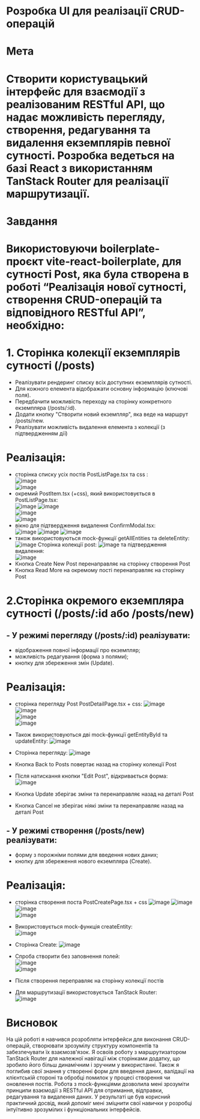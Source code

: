 # Розробка UI для реалізації CRUD-операцій
# Мета
# Створити користувацький інтерфейс для взаємодії з реалізованим RESTful API, що надає можливість перегляду, створення, редагування та видалення екземплярів певної сутності. Розробка ведеться на базі React з використанням TanStack Router для реалізації маршрутизації. 
# Завдання
# Використовуючи boilerplate-проєкт vite-react-boilerplate, для сутності Post, яка була створена в роботі “Реалізація нової сутності, створення CRUD-операцій та відповідного RESTful API”, необхідно:
# 1. Сторінка колекції екземплярів сутності (/posts)
- Реалізувати рендеринг списку всіх доступних екземплярів сутності.
- Для кожного елемента відображати основну інформацію (ключові поля).
- Передбачити можливість переходу на сторінку конкретного екземпляра (/posts/:id).
- Додати кнопку "Створити новий екземпляр", яка веде на маршрут /posts/new.
- Реалізувати можливість видалення елемента з колекції (з підтвердженням дії)
# Реалізація:  
- сторінка списку усіх постів PostListPage.tsx та css :  
![image](https://github.com/user-attachments/assets/ed25e254-5eaf-44c2-bb80-3a1c258543f5)  
![image](https://github.com/user-attachments/assets/d4680843-c696-4879-ad90-9d503234653b)  
- окремий PostItem.tsx (+css), який використовується в PostListPage.tsx:  
![image](https://github.com/user-attachments/assets/168a1df9-8692-4152-afa5-d1cf9489546e)
![image](https://github.com/user-attachments/assets/b5c614d0-c286-4211-ae92-7d740bd25806)  
![image](https://github.com/user-attachments/assets/4b757036-bc23-413c-99f4-28f4f4c37025)  
![image](https://github.com/user-attachments/assets/7b04ce59-f3fa-4fb9-af0b-eaca1e37355a)
- вікно для підтвердження видалення ConfirmModal.tsx:  
![image](https://github.com/user-attachments/assets/7f9fe68b-9f27-4f89-b802-e55639f9ce24)
![image](https://github.com/user-attachments/assets/41677859-cbea-434c-96b4-110ce35aedaa)
![image](https://github.com/user-attachments/assets/fc41f50c-3fbc-49b6-8c7e-12219f10fc17)  
- також використовуються mock-функції getAllEntities та deleteEntity:
![image](https://github.com/user-attachments/assets/e8b1e214-d855-44d7-98e2-71623f0503c7)
Сторінка колекції post: 
![image](https://github.com/user-attachments/assets/6a18bf6b-b454-4f3a-a198-c88f00b50910)
та підтвердження видалення:  
![image](https://github.com/user-attachments/assets/875489f3-12fc-40f0-b13d-3cc18a7a6f2d)
- Кнопка Create New Post перенаправляє на сторінку створення Post
- Кнопка Read More на окремому пості перенаправляє на сторінку Post
# 2.Сторінка окремого екземпляра сутності (/posts/:id або /posts/new)
## - У режимі перегляду (/posts/:id) реалізувати:
- відображення повної інформації про екземпляр;
- можливість редагування (форма з полями);
- кнопку для збереження змін (Update).
# Реалізація:  
- сторінка перегляду Post PostDetailPage.tsx + css:
![image](https://github.com/user-attachments/assets/01763c75-5f3e-4eac-a5e7-cb5220ca2d90)  
![image](https://github.com/user-attachments/assets/4136b937-e2c3-408b-933c-9e602f35c034)  
![image](https://github.com/user-attachments/assets/966456f1-fa76-4757-aeb5-21cb7249a193)  
![image](https://github.com/user-attachments/assets/5d26afa2-5965-44b5-b92a-fc3a9b89aa28)
- Також використовуються дві mock-функції getEntityById та updateEntity:
![image](https://github.com/user-attachments/assets/11a5437e-353c-4a47-bfe1-fbab90b6b4f6)

- Cторінка перегляду:
![image](https://github.com/user-attachments/assets/c1316da4-deb0-4fcc-8528-1bf974d9c158)
- Кнопка Back to Posts повертає назад на сторінку колекції Post
- Після натискання кнопки "Edit Post", відкривається форма:  
![image](https://github.com/user-attachments/assets/3b005e64-9b4f-4acb-91ea-e37e90e5f7e2)
- Кнопка Update зберігає зміни та перенаправляє назад на деталі Post
- Кнопка Cancel не зберігає ніякі зміни та перенаправляє назад на деталі Post
## - У режимі створення (/posts/new) реалізувати:
- форму з порожніми полями для введення нових даних;
- кнопку для збереження нового екземпляра (Create).
# Реалізація:  
- сторінка створення поста PostCreatePage.tsx + css
![image](https://github.com/user-attachments/assets/92e9ae5a-bb9b-4c5c-8157-3886502876cd)
![image](https://github.com/user-attachments/assets/697b7fe7-58b5-4915-b395-400502ef81b0)  
![image](https://github.com/user-attachments/assets/1b98d7f9-d94a-4584-a375-74d36e9815a9)  
![image](https://github.com/user-attachments/assets/513ae8bc-cebb-4863-af58-7037580fff1e)  
- Використовується mock-функція createEntity:  
![image](https://github.com/user-attachments/assets/e8921118-0b64-4c0a-ab7e-377219f20866)
- Сторінка Create:
![image](https://github.com/user-attachments/assets/382e7716-5730-4d98-b3d1-0377b87abc68)
- Спроба створити без заповнення полей:  
![image](https://github.com/user-attachments/assets/ddc03661-0768-4b96-a9d8-7ae3d3d0d6df)  
![image](https://github.com/user-attachments/assets/c508da43-bfc1-4fd8-a6f8-19003cc1a392)  
- Після створення переправляє на сторінку колекції постів

  
- Для маршрутизації використовується TanStack Router:  
![image](https://github.com/user-attachments/assets/7eea34b6-091d-44a7-97c0-68a6b94cbadc)

# Висновок
На цій роботі я навчився розробляти інтерфейси для виконання CRUD-операцій, створювати зрозумілу структуру компонентів та забезпечувати їх взаємозв'язок. Я освоїв роботу з маршрутизатором TanStack Router для належної навігації між сторінками додатку, що зробило його більш динамічним і зручним у використанні. Також я поглибив свої знання у створенні форм для введення даних, валідації на клієнтській стороні та обробці помилок у процесі створення чи оновлення постів. Робота з mock-функціями дозволила мені зрозуміти принципи взаємодії з RESTful API для отримання, відправки, редагування та видалення даних. У результаті це був корисний практичний досвід, який допоміг мені зміцнити свої навички у розробці інтуїтивно зрозумілих і функціональних інтерфейсів.





